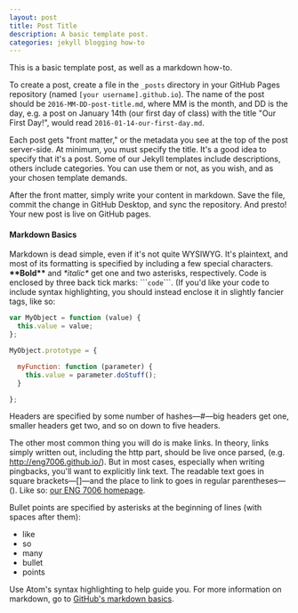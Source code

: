 ```yaml
---
layout: post
title: Post Title
description: A basic template post.
categories: jekyll blogging how-to
---
```

This is a basic template post, as well as a markdown how-to.

To create a post, create a file in the ```_posts``` directory in your GitHub Pages repository (named ```[your username].github.io```). The name of the post should be ```2016-MM-DD-post-title.md```, where MM is the month, and DD is the day, e.g. a post on January 14th (our first day of class) with the title "Our First Day!", would read ```2016-01-14-our-first-day.md```.

Each post gets "front matter," or the metadata you see at the top of the post server-side. At minimum, you must specify the title. It's a good idea to specify that it's a post. Some of our Jekyll templates include descriptions, others include categories. You can use them or not, as you wish, and as your chosen template demands.

After the front matter, simply write your content in markdown. Save the file, commit the change in GitHub Desktop, and sync the repository. And presto! Your new post is live on GitHub pages.

#### Markdown Basics

Markdown is dead simple, even if it's not quite WYSIWYG. It's plaintext, and most of its formatting is specified by including a few special characters. **\*\*Bold\*\*** and *\*italic\** get one and two asterisks, respectively. Code is enclosed by three back tick marks: \`\`\````code```\`\`\`. (If you'd like your code to include syntax highlighting, you should instead enclose it in slightly fancier tags, like so:

```javascript
var MyObject = function (value) {
  this.value = value;
};

MyObject.prototype = {

  myFunction: function (parameter) {
    this.value = parameter.doStuff();
  }

};
```

Headers are specified by some number of hashes—\#—big headers get one, smaller headers get two, and so on down to five headers.

The other most common thing you will do is make links. In theory, links simply written out, including the http part, should be live once parsed, (e.g. http://eng7006.github.io/). But in most cases, especially when writing pingbacks, you'll want to explicitly link text. The readable text goes in square brackets—[]—and the place to link to goes in regular parentheses—(). Like so: [our ENG 7006 homepage](http://eng7006.github.io/).

Bullet points are specified by asterisks at the beginning of lines (with spaces after them):

* like
* so
* many
* bullet
* points

Use Atom's syntax highlighting to help guide you. For more information on markdown, go to [GitHub's markdown basics](https://help.github.com/articles/markdown-basics/).
